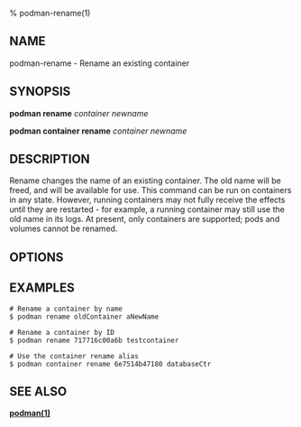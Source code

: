 % podman-rename(1)

## NAME
podman\-rename - Rename an existing container

## SYNOPSIS
**podman rename** *container* *newname*

**podman container rename** *container* *newname*

## DESCRIPTION
Rename changes the name of an existing container.
The old name will be freed, and will be available for use.
This command can be run on containers in any state.
However, running containers may not fully receive the effects until they are restarted - for example, a running container may still use the old name in its logs.
At present, only containers are supported; pods and volumes cannot be renamed.

## OPTIONS

## EXAMPLES

```
# Rename a container by name
$ podman rename oldContainer aNewName
```

```
# Rename a container by ID
$ podman rename 717716c00a6b testcontainer
```

```
# Use the container rename alias
$ podman container rename 6e7514b47180 databaseCtr
```

## SEE ALSO
**[podman(1)](podman.1.md)**
